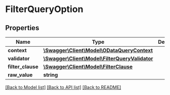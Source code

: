 # FilterQueryOption

## Properties
Name | Type | Description | Notes
------------ | ------------- | ------------- | -------------
**context** | [**\Swagger\Client\Model\ODataQueryContext**](ODataQueryContext.md) |  | [optional] 
**validator** | [**\Swagger\Client\Model\FilterQueryValidator**](FilterQueryValidator.md) |  | [optional] 
**filter_clause** | [**\Swagger\Client\Model\FilterClause**](FilterClause.md) |  | [optional] 
**raw_value** | **string** |  | [optional] 

[[Back to Model list]](../README.md#documentation-for-models) [[Back to API list]](../README.md#documentation-for-api-endpoints) [[Back to README]](../README.md)


